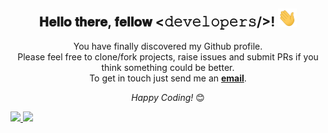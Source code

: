 <div align="center">
<h2> 𝐇𝐞𝐥𝐥𝐨 𝐭𝐡𝐞𝐫𝐞, 𝐟𝐞𝐥𝐥𝐨𝐰 <𝚍𝚎𝚟𝚎𝚕𝚘𝚙𝚎𝚛𝚜/>! <img src="https://github.com/PatriciaRamosS/PatriciaRamosS/blob/main/Hi.gif" width="30px"></h2>
</div>

<div align="center">

You have finally discovered my Github profile. <br>
Please feel free to clone/fork projects, raise issues and submit PRs if you think something could be better. <br>
To get in touch just send me an <a href="mailto:patricia.silva.ramos@outlook.com"><b>email</b></a>.  

<i>Happy Coding!</i> 😊

</div>

 <div>
  <a href="https://github.com/PatriciaRamosS">
  <img height="150em" src="https://github-readme-stats.vercel.app/api?username=patriciaramoss&show_icons=true&theme=dracula&include_all_commits=true&count_private=true"/>
  <img height="150em" src="https://github-readme-stats.vercel.app/api/top-langs/?username=patriciaramoss&layout=compact&langs_count=7&theme=dracula"/>
</div>
